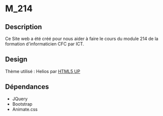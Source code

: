 # M_214

## Description
Ce Site web a été créé pour nous aider à faire le cours du module 214 de la formation d'informaticien CFC par ICT.

## Design
Thème utilisé : Helios par [HTML5 UP](https://html5up.net/)

## Dépendances
 - JQuery
 - Bootstrap
 - Animate.css


